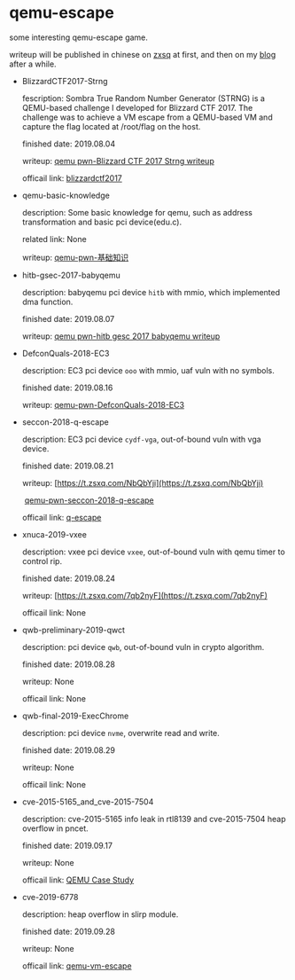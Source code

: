 # qemu-escape

some interesting qemu-escape game.

writeup will be published in chinese on [zxsq](https://t.zsxq.com/zby76AE) at first, and then on my [blog](http://ray-cp.github.io/) after a while.

* BlizzardCTF2017-Strng
	
	fescription: Sombra True Random Number Generator (STRNG) is a QEMU-based challenge I developed for Blizzard CTF 2017. The challenge was to achieve a VM escape from a QEMU-based VM and capture the flag located at /root/flag on the host.

	finished date: 2019.08.04

	writeup: [qemu pwn-Blizzard CTF 2017 Strng writeup](https://ray-cp.github.io/archivers/qemu-pwn-Blizzard-CTF-2017-Strng-writeup)

	officail link: [blizzardctf2017](https://github.com/rcvalle/blizzardctf2017)

* qemu-basic-knowledge

	description: Some basic knowledge for qemu, such as address transformation and basic pci device(edu.c).

	related link: None

	writeup: [qemu-pwn-基础知识](https://ray-cp.github.io/archivers/qemu-pwn-basic-knowledge)

* hitb-gsec-2017-babyqemu

	description: babyqemu pci device `hitb` with mmio, which implemented dma function.

	finished date: 2019.08.07

	writeup: [qemu pwn-hitb gesc 2017 babyqemu writeup](https://ray-cp.github.io/archivers/qemu-pwn-hitb-gesc-2017-babyqemu-writeup)

* DefconQuals-2018-EC3

	description: EC3 pci device `ooo` with mmio, uaf vuln with no symbols.

	finished date: 2019.08.16

	writeup: [qemu-pwn-DefconQuals-2018-EC3](https://ray-cp.github.io/archivers/qemu-pwn-DefconQuals-2018-EC3)

* seccon-2018-q-escape

  description: EC3 pci device `cydf-vga`, out-of-bound vuln with vga device.

  finished date: 2019.08.21

  writeup: [https://t.zsxq.com/NbQbYji](https://t.zsxq.com/NbQbYji)

  ​		   [qemu-pwn-seccon-2018-q-escape](https://ray-cp.github.io/archivers/qemu-pwn-seccon-2018-q-escape)	

  officail link: [q-escape](https://github.com/SECCON/SECCON2018_online_CTF/tree/master/Pwn/q-escape)

* xnuca-2019-vxee

	description: vxee pci device `vxee`, out-of-bound vuln with qemu timer to control rip.

	finished date: 2019.08.24

	writeup: [https://t.zsxq.com/7qb2nyF](https://t.zsxq.com/7qb2nyF)

	officail link: None

* qwb-preliminary-2019-qwct

	description: pci device `qwb`, out-of-bound vuln in crypto algorithm.

	finished date: 2019.08.28

	writeup: None

	officail link: None

* qwb-final-2019-ExecChrome

	description: pci device `nvme`, overwrite read and write.

	finished date: 2019.08.29

	writeup: None

	officail link: None

* cve-2015-5165_and_cve-2015-7504

	description: cve-2015-5165 info leak in rtl8139 and cve-2015-7504 heap overflow in pncet.

	finished date: 2019.09.17

	writeup: None

	officail link: [QEMU Case Study](http://www.phrack.org/papers/vm-escape-qemu-case-study.html)

* cve-2019-6778

	description: heap overflow in slirp module.

	finished date: 2019.09.28

	writeup: None

	officail link: [qemu-vm-escape](https://github.com/Kira-cxy/qemu-vm-escape/)